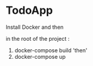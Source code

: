 # TodoApp

Install Docker and then 

in the root of the project : 

1. docker-compose build
'then'
2. docker-compose up
